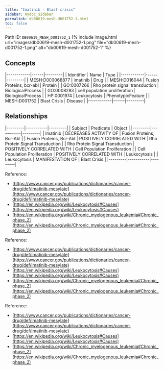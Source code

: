```yaml
---
title: "Imatinib - Blast crisis"
sidebar: mydoc_sidebar
permalink: db00619-mesh-d001752-1.html
toc: false 
---
```



Path ID: `DB00619_MESH_D001752_1`
{% include image.html url="images/db00619-mesh-d001752-1.png" file="db00619-mesh-d001752-1.png" alt="db00619-mesh-d001752-1" %}

## Concepts

|------------|------|---------|
| Identifier | Name | Type    |
|------------|------|---------|
| MESH:D000068877 | imatinib | Drug |
| MESH:D016044 | Fusion Proteins, bcr-abl | Protein |
| GO:0007266 | Rho protein signal transduction | BiologicalProcess |
| GO:0008283 | cell population proliferation | BiologicalProcess |
| HP:0001974 | Leukocytosis | PhenotypicFeature |
| MESH:D001752 | Blast Crisis | Disease |
|------------|------|---------|

## Relationships

|---------|-----------|---------|
| Subject | Predicate | Object  |
|---------|-----------|---------|
| Imatinib | DECREASES ACTIVITY OF | Fusion Proteins, Bcr-Abl |
| Fusion Proteins, Bcr-Abl | POSITIVELY CORRELATED WITH | Rho Protein Signal Transduction |
| Rho Protein Signal Transduction | POSITIVELY CORRELATED WITH | Cell Population Proliferation |
| Cell Population Proliferation | POSITIVELY CORRELATED WITH | Leukocytosis |
| Leukocytosis | MANIFESTATION OF | Blast Crisis |
|---------|-----------|---------|

Reference: 
  - [https://www.cancer.gov/publications/dictionaries/cancer-drug/def/imatinib-mesylate](https://www.cancer.gov/publications/dictionaries/cancer-drug/def/imatinib-mesylate)
  - [https://en.wikipedia.org/wiki/Leukocytosis#Causes](https://en.wikipedia.org/wiki/Leukocytosis#Causes)
  - [https://en.wikipedia.org/wiki/Chronic_myelogenous_leukemia#Chronic_phase_2](https://en.wikipedia.org/wiki/Chronic_myelogenous_leukemia#Chronic_phase_2)

Reference: 
  - [https://www.cancer.gov/publications/dictionaries/cancer-drug/def/imatinib-mesylate](https://www.cancer.gov/publications/dictionaries/cancer-drug/def/imatinib-mesylate)
  - [https://en.wikipedia.org/wiki/Leukocytosis#Causes](https://en.wikipedia.org/wiki/Leukocytosis#Causes)
  - [https://en.wikipedia.org/wiki/Chronic_myelogenous_leukemia#Chronic_phase_2](https://en.wikipedia.org/wiki/Chronic_myelogenous_leukemia#Chronic_phase_2)

Reference: 
  - [https://www.cancer.gov/publications/dictionaries/cancer-drug/def/imatinib-mesylate](https://www.cancer.gov/publications/dictionaries/cancer-drug/def/imatinib-mesylate)
  - [https://en.wikipedia.org/wiki/Leukocytosis#Causes](https://en.wikipedia.org/wiki/Leukocytosis#Causes)
  - [https://en.wikipedia.org/wiki/Chronic_myelogenous_leukemia#Chronic_phase_2](https://en.wikipedia.org/wiki/Chronic_myelogenous_leukemia#Chronic_phase_2)
